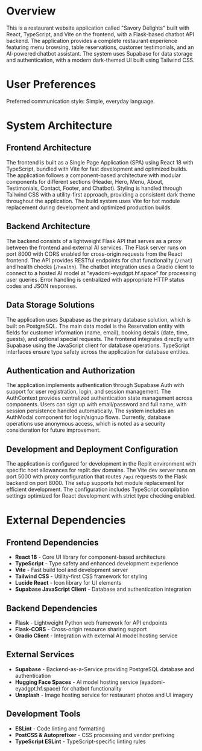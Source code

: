 # Overview

This is a restaurant website application called "Savory Delights" built with React, TypeScript, and Vite on the frontend, with a Flask-based chatbot API backend. The application provides a complete restaurant experience featuring menu browsing, table reservations, customer testimonials, and an AI-powered chatbot assistant. The system uses Supabase for data storage and authentication, with a modern dark-themed UI built using Tailwind CSS.

# User Preferences

Preferred communication style: Simple, everyday language.

# System Architecture

## Frontend Architecture
The frontend is built as a Single Page Application (SPA) using React 18 with TypeScript, bundled with Vite for fast development and optimized builds. The application follows a component-based architecture with modular components for different sections (Header, Hero, Menu, About, Testimonials, Contact, Footer, and Chatbot). Styling is handled through Tailwind CSS with a utility-first approach, providing a consistent dark theme throughout the application. The build system uses Vite for hot module replacement during development and optimized production builds.

## Backend Architecture
The backend consists of a lightweight Flask API that serves as a proxy between the frontend and external AI services. The Flask server runs on port 8000 with CORS enabled for cross-origin requests from the React frontend. The API provides RESTful endpoints for chat functionality (`/chat`) and health checks (`/health`). The chatbot integration uses a Gradio client to connect to a hosted AI model at "eyadomi-eyadgpt.hf.space" for processing user queries. Error handling is centralized with appropriate HTTP status codes and JSON responses.

## Data Storage Solutions
The application uses Supabase as the primary database solution, which is built on PostgreSQL. The main data model is the Reservation entity with fields for customer information (name, email), booking details (date, time, guests), and optional special requests. The frontend integrates directly with Supabase using the JavaScript client for database operations. TypeScript interfaces ensure type safety across the application for database entities.

## Authentication and Authorization
The application implements authentication through Supabase Auth with support for user registration, login, and session management. The AuthContext provides centralized authentication state management across components. Users can sign up with email/password and full name, with session persistence handled automatically. The system includes an AuthModal component for login/signup flows. Currently, database operations use anonymous access, which is noted as a security consideration for future improvement.

## Development and Deployment Configuration
The application is configured for development in the Replit environment with specific host allowances for replit.dev domains. The Vite dev server runs on port 5000 with proxy configuration that routes `/api` requests to the Flask backend on port 8000. The setup supports hot module replacement for efficient development. The configuration includes TypeScript compilation settings optimized for React development with strict type checking enabled.

# External Dependencies

## Frontend Dependencies
- **React 18** - Core UI library for component-based architecture
- **TypeScript** - Type safety and enhanced development experience
- **Vite** - Fast build tool and development server
- **Tailwind CSS** - Utility-first CSS framework for styling
- **Lucide React** - Icon library for UI elements
- **Supabase JavaScript Client** - Database and authentication integration

## Backend Dependencies
- **Flask** - Lightweight Python web framework for API endpoints
- **Flask-CORS** - Cross-origin resource sharing support
- **Gradio Client** - Integration with external AI model hosting service

## External Services
- **Supabase** - Backend-as-a-Service providing PostgreSQL database and authentication
- **Hugging Face Spaces** - AI model hosting service (eyadomi-eyadgpt.hf.space) for chatbot functionality
- **Unsplash** - Image hosting service for restaurant photos and UI imagery

## Development Tools
- **ESLint** - Code linting and formatting
- **PostCSS & Autoprefixer** - CSS processing and vendor prefixing
- **TypeScript ESLint** - TypeScript-specific linting rules